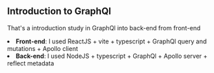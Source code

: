 <h2>Introduction to GraphQl</h2>
<p>That's a introduction study in GraphQl into back-end from front-end</p>

<li>
<strong>Front-end</strong>: I used ReactJS + vite + typescript + GraphQl query and mutations + Apollo client
</li>

<li>
<strong>Back-end</strong>: I used NodeJS + typescript + GraphQl + Apollo server + reflect metadata
</li>
